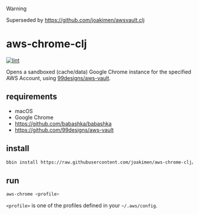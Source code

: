 > [!WARNING]
> Superseded by https://github.com/joakimen/awsvault.clj

# aws-chrome-clj

[![lint](https://github.com/joakimen/aws-chrome-clj/actions/workflows/lint.yml/badge.svg)](https://github.com/joakimen/aws-chrome-clj/actions/workflows/lint.yml)

Opens a sandboxed (cache/data) Google Chrome instance for the specified AWS Account, using [99designs/aws-vault](https://github.com/99designs/aws-vault).

## requirements

- macOS
- Google Chrome
- https://github.com/babashka/babashka
- https://github.com/99designs/aws-vault

## install

```sh
bbin install https://raw.githubusercontent.com/joakimen/aws-chrome-clj/master/aws_chrome.clj
```

## run

```sh
aws-chrome <profile>
```

`<profile>` is one of the profiles defined in your `~/.aws/config`.
